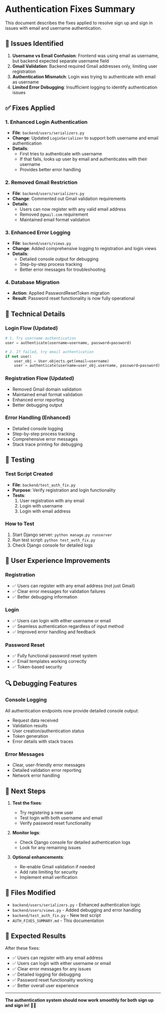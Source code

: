 # Authentication Fixes Summary

This document describes the fixes applied to resolve sign up and sign in issues with email and username authentication.

## 🐛 **Issues Identified**

1. **Username vs Email Confusion**: Frontend was using email as username, but backend expected separate username field
2. **Gmail Validation**: Backend required Gmail addresses only, limiting user registration
3. **Authentication Mismatch**: Login was trying to authenticate with email as username
4. **Limited Error Debugging**: Insufficient logging to identify authentication issues

## ✅ **Fixes Applied**

### **1. Enhanced Login Authentication**
- **File**: `backend/users/serializers.py`
- **Change**: Updated `LoginSerializer` to support both username and email authentication
- **Details**: 
  - First tries to authenticate with username
  - If that fails, looks up user by email and authenticates with their username
  - Provides better error handling

### **2. Removed Gmail Restriction**
- **File**: `backend/users/serializers.py`
- **Change**: Commented out Gmail validation requirements
- **Details**:
  - Users can now register with any valid email address
  - Removed `@gmail.com` requirement
  - Maintained email format validation

### **3. Enhanced Error Logging**
- **File**: `backend/users/views.py`
- **Change**: Added comprehensive logging to registration and login views
- **Details**:
  - Detailed console output for debugging
  - Step-by-step process tracking
  - Better error messages for troubleshooting

### **4. Database Migration**
- **Action**: Applied PasswordResetToken migration
- **Result**: Password reset functionality is now fully operational

## 🔧 **Technical Details**

### **Login Flow (Updated)**
```python
# 1. Try username authentication
user = authenticate(username=username, password=password)

# 2. If failed, try email authentication
if not user:
    user_obj = User.objects.get(email=username)
    user = authenticate(username=user_obj.username, password=password)
```

### **Registration Flow (Updated)**
- Removed Gmail domain validation
- Maintained email format validation
- Enhanced error reporting
- Better debugging output

### **Error Handling (Enhanced)**
- Detailed console logging
- Step-by-step process tracking
- Comprehensive error messages
- Stack trace printing for debugging

## 🧪 **Testing**

### **Test Script Created**
- **File**: `backend/test_auth_fix.py`
- **Purpose**: Verify registration and login functionality
- **Tests**:
  1. User registration with any email
  2. Login with username
  3. Login with email address

### **How to Test**
1. Start Django server: `python manage.py runserver`
2. Run test script: `python test_auth_fix.py`
3. Check Django console for detailed logs

## 🎯 **User Experience Improvements**

### **Registration**
- ✅ Users can register with any email address (not just Gmail)
- ✅ Clear error messages for validation failures
- ✅ Better debugging information

### **Login**
- ✅ Users can login with either username or email
- ✅ Seamless authentication regardless of input method
- ✅ Improved error handling and feedback

### **Password Reset**
- ✅ Fully functional password reset system
- ✅ Email templates working correctly
- ✅ Token-based security

## 🔍 **Debugging Features**

### **Console Logging**
All authentication endpoints now provide detailed console output:
- Request data received
- Validation results
- User creation/authentication status
- Token generation
- Error details with stack traces

### **Error Messages**
- Clear, user-friendly error messages
- Detailed validation error reporting
- Network error handling

## 🚀 **Next Steps**

1. **Test the fixes**:
   - Try registering a new user
   - Test login with both username and email
   - Verify password reset functionality

2. **Monitor logs**:
   - Check Django console for detailed authentication logs
   - Look for any remaining issues

3. **Optional enhancements**:
   - Re-enable Gmail validation if needed
   - Add rate limiting for security
   - Implement email verification

## 📁 **Files Modified**

- `backend/users/serializers.py` - Enhanced authentication logic
- `backend/users/views.py` - Added debugging and error handling
- `backend/test_auth_fix.py` - New test script
- `AUTH_FIXES_SUMMARY.md` - This documentation

## 🎉 **Expected Results**

After these fixes:
- ✅ Users can register with any email address
- ✅ Users can login with either username or email
- ✅ Clear error messages for any issues
- ✅ Detailed logging for debugging
- ✅ Password reset functionality working
- ✅ Better overall user experience

---

**The authentication system should now work smoothly for both sign up and sign in! 🍰✨**

